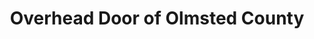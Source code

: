 ---
title: "Overhead Door of Olmsted County"
url: /rochester/overhead-door-of-olmsted-county/
shop: shop
---